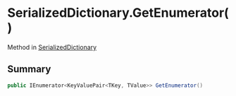 # SerializedDictionary.GetEnumerator()

Method in [SerializedDictionary](api/csharp/yarn.unity.serializeddictionary.md)

## Summary



```csharp
public IEnumerator<KeyValuePair<TKey, TValue>> GetEnumerator()
```

